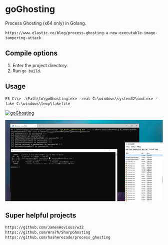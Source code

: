 # goGhosting

Process Ghosting (x64 only) in Golang.
```text
https://www.elastic.co/blog/process-ghosting-a-new-executable-image-tampering-attack
```

## Compile options

1. Enter the project directory.
2. Run `go build`.

## Usage

```text
PS C:\> .\Path\to\goGhosting.exe -real C:\windows\system32\cmd.exe -fake C:\windows\temp\fakefile
```
[![goGhosting](https://res.cloudinary.com/marcomontalbano/image/upload/v1643264782/video_to_markdown/images/youtube--BsFbrG4dTys-c05b58ac6eb4c4700831b2b3070cd403.jpg)](https://youtu.be/BsFbrG4dTys "goGhosting")

![img0.png](img0.png)

## Super helpful projects

```text
https://github.com/JamesHovious/w32
https://github.com/Wra7h/SharpGhosting
https://github.com/hasherezade/process_ghosting
```
